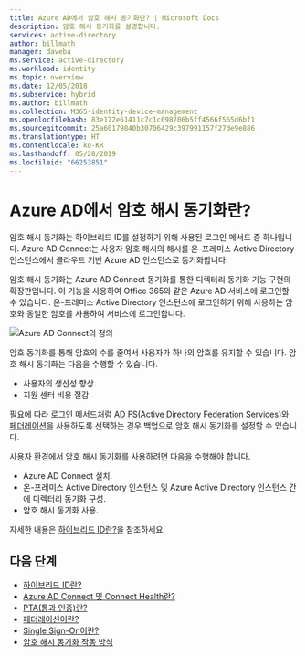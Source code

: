 ```yaml
---
title: Azure AD에서 암호 해시 동기화란? | Microsoft Docs
description: 암호 해시 동기화를 설명합니다.
services: active-directory
author: billmath
manager: daveba
ms.service: active-directory
ms.workload: identity
ms.topic: overview
ms.date: 12/05/2018
ms.subservice: hybrid
ms.author: billmath
ms.collection: M365-identity-device-management
ms.openlocfilehash: 83e172e61411c7c1c098706b5ff4566f565d6bf1
ms.sourcegitcommit: 25a60179840b30706429c397991157f27de9e886
ms.translationtype: HT
ms.contentlocale: ko-KR
ms.lasthandoff: 05/28/2019
ms.locfileid: "66253851"
---
```

# <a name="what-is-password-hash-synchronization-with-azure-ad"></a>Azure AD에서 암호 해시 동기화란?
암호 해시 동기화는 하이브리드 ID를 설정하기 위해 사용된 로그인 메서드 중 하나입니다. Azure AD Connect는 사용자 암호 해시의 해시를 온-프레미스 Active Directory 인스턴스에서 클라우드 기반 Azure AD 인스턴스로 동기화합니다.

암호 해시 동기화는 Azure AD Connect 동기화를 통한 디렉터리 동기화 기능 구현의 확장판입니다. 이 기능을 사용하여 Office 365와 같은 Azure AD 서비스에 로그인할 수 있습니다. 온-프레미스 Active Directory 인스턴스에 로그인하기 위해 사용하는 암호와 동일한 암호를 사용하여 서비스에 로그인합니다.

![Azure AD Connect의 정의](./media/how-to-connect-password-hash-synchronization/arch1.png)

암호 동기화를 통해 암호의 수를 줄여서 사용자가 하나의 암호를 유지할 수 있습니다. 암호 해시 동기화는 다음을 수행할 수 있습니다.

* 사용자의 생산성 향상.
* 지원 센터 비용 절감.  

필요에 따라 로그인 메서드처럼 [AD FS(Active Directory Federation Services)와 페더레이션](https://channel9.msdn.com/Series/Azure-Active-Directory-Videos-Demos/Configuring-AD-FS-for-user-sign-in-with-Azure-AD-Connect)을 사용하도록 선택하는 경우 백업으로 암호 해시 동기화를 설정할 수 있습니다.

사용자 환경에서 암호 해시 동기화를 사용하려면 다음을 수행해야 합니다.

* Azure AD Connect 설치.  
* 온-프레미스 Active Directory 인스턴스 및 Azure Active Directory 인스턴스 간에 디렉터리 동기화 구성.
* 암호 해시 동기화 사용.



자세한 내용은 [하이브리드 ID란?](whatis-hybrid-identity.md)을 참조하세요.




## <a name="next-steps"></a>다음 단계

- [하이브리드 ID란?](whatis-hybrid-identity.md)
- [Azure AD Connect 및 Connect Health란?](whatis-azure-ad-connect.md)
- [PTA(통과 인증)란?](how-to-connect-pta.md)
- [페더레이션이란?](whatis-fed.md)
- [Single Sign-On이란?](how-to-connect-sso.md)
- [암호 해시 동기화 작동 방식](how-to-connect-password-hash-synchronization.md)

